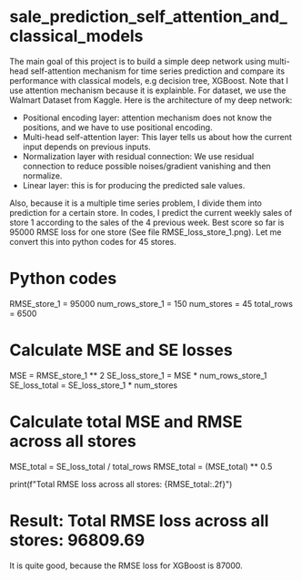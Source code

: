 # sale_prediction_self_attention_and_classical_models

The main goal of this project is to build a simple deep network using multi-head self-attention mechanism for time series prediction and compare its performance with classical models, e.g decision tree, XGBoost. Note that I use attention mechanism because it is explainble. For dataset, we use the Walmart Dataset from Kaggle. Here is the architecture of my deep network:

- Positional encoding layer: attention mechanism does not know the positions, and we have to use positional encoding.
- Multi-head self-attention layer: This layer tells us about how the current input depends on previous inputs.
- Normalization layer with residual connection: We use residual connection to reduce possible noises/gradient vanishing and then normalize.
- Linear layer: this is for producing the predicted sale values.

Also, because it is a multiple time series problem, I divide them into prediction for a certain store. In codes, I predict the current weekly sales of store 1 according to the sales of the 4 previous week. Best score so far is 95000 RMSE loss for one store (See file RMSE_loss_store_1.png). Let me convert this into python codes for 45 stores.

# Python codes
RMSE_store_1 = 95000
num_rows_store_1 = 150
num_stores = 45
total_rows = 6500

# Calculate MSE and SE losses
MSE = RMSE_store_1 ** 2
SE_loss_store_1 = MSE * num_rows_store_1
SE_loss_total = SE_loss_store_1 * num_stores

# Calculate total MSE and RMSE across all stores
MSE_total = SE_loss_total / total_rows
RMSE_total = (MSE_total) ** 0.5

print(f"Total RMSE loss across all stores: {RMSE_total:.2f}")

# Result: Total RMSE loss across all stores: 96809.69

It is quite good, because the RMSE loss for XGBoost is 87000.